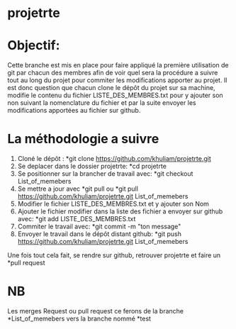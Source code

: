# projetrte

# Objectif:
Cette branche est mis en place pour faire appliqué la première utilisation de git par chacun des membres afin de voir quel sera la procédure a suivre tout au long du projet pour commiter les modifications apporter au projet. Il est donc question que chacun clone le dépôt du projet sur sa machine, modifie le contenu du fichier LISTE_DES_MEMBRES.txt pour y ajouter son non suivant la nomenclature du fichier et par la suite envoyer les modifications apportées au fichier sur github.

# La méthodologie a suivre
1) Cloné le dépôt : *git clone https://github.com/khuliam/projetrte.git
2) Se deplacer dans le dossier projetrte: *cd projetrte
3) Se positionner sur la brancher de travail avec: *git checkout List_of_memebers
4) Se mettre a jour avec *git pull ou *git pull https://github.com/khuliam/projetrte.git List_of_memebers
5) Modifier le fichier LISTE_DES_MEMBRES.txt et y ajouter son Nom
6) Ajouter le fichier modifier dans la liste des fichier a envoyer sur github avec: *git add LISTE_DES_MEMBRES.txt
7) Commiter le travail avec: *git commit -m "ton message"
8) Envoyer le travail dans le dépôt distant github: *git push https://github.com/khuliam/projetrte.git List_of_memebers

Une fois tout cela fait, se rendre sur github, retrouver projetrte et faire un *pull request

# NB
Les merges Request ou pull request ce ferons de la branche *List_of_memebers vers la branche nommé *test
